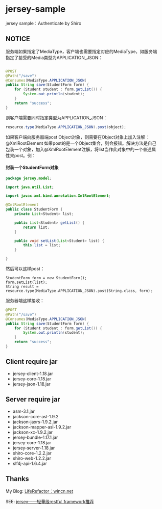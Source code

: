 jersey-sample
=============

jersey sample：Authenticate by Shiro

## NOTICE

服务端如果指定了MediaType，客户端也需要指定对应的MediaType，如服务端指定了接受的Media类型为APPLICATION_JSON：
```java

@POST
@Path("/save")
@Consumes(MediaType.APPLICATION_JSON)
public String save(StudentForm form) {
	for (Student student : form.getList()) {
		System.out.println(student);
	}
	return "success";
}
```
则客户端需要同时指定类型为APPLICATION_JSON：
```java
resource.type(MediaType.APPLICATION_JSON).post(object);
```
如果客户端向服务器端post Object对象，则需要在Object对象上加入注解：@XmlRootElement
如果post的是一个Object集合，则会报错。解决方法是自己包装一个对象，加入@XmlRootElement注解，将list当作此对象中的一个普通属性来post。例：
#### 封装一个StudentForm对象
```java
package jersey.model;

import java.util.List;

import javax.xml.bind.annotation.XmlRootElement;

@XmlRootElement
public class StudentForm {
	private List<Student> list;

	public List<Student> getList() {
		return list;
	}

	public void setList(List<Student> list) {
		this.list = list;
	}

}

```
然后可以这样post：
```
StudentForm form = new StudentForm();
form.setList(list);
String result = resource.type(MediaType.APPLICATION_JSON).post(String.class, form);
```
服务器端这样接收：
```java
@POST
@Path("/save")
@Consumes(MediaType.APPLICATION_JSON)
public String save(StudentForm form) {
	for (Student student : form.getList()) {
		System.out.println(student);
	}
	return "success";
}
```
## Client require jar
- jersey-client-1.18.jar
- jersey-core-1.18.jar
- jersey-json-1.18.jar

## Server require jar
- asm-3.1.jar
- jackson-core-asl-1.9.2
- jackson-jaxrs-1.9.2.jar
- jackson-mapper-asl-1.9.2.jar
- jackson-xc-1.9.2.jar
- jersey-bundle-1.17.1.jar
- jersey-core-1.18.jar
- jersey-server-1.18.jar
- shiro-core-1.2.2.jar
- shiro-web-1.2.2.jar
- slf4j-api-1.6.4.jar

## Thanks
My Blog: [LifeRefactor：wincn.net](http://wincn.net "LifeRefactor")

SEE: [jersey——轻量级restful framework推荐](http://wincn.net/admin/jersey-%E8%BD%BB%E9%87%8F%E7%BA%A7restful-framework%E6%8E%A8%E8%8D%90-4022)
